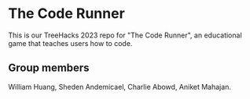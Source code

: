 # The Code Runner
This is our TreeHacks 2023 repo for "The Code Runner", an educational game that teaches users how to code. 

## Group members
William Huang, Sheden Andemicael, Charlie Abowd, Aniket Mahajan.
